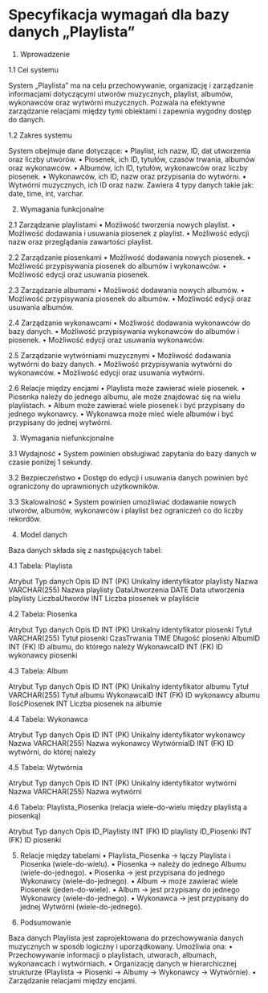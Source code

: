 # Specyfikacja wymagań dla bazy danych „Playlista” 
 
1. Wprowadzenie 
 
1.1 Cel systemu 
 
 System „Playlista” ma na celu przechowywanie, organizację i zarządzanie informacjami dotyczącymi utworów muzycznych, playlist, albumów, wykonawców oraz wytwórni muzycznych. Pozwala na efektywne zarządzanie relacjami między tymi obiektami i zapewnia wygodny dostęp do danych. 
 
1.2 Zakres systemu 
 
 System obejmuje dane dotyczące: 
 	•	Playlist, ich nazw, ID, dat utworzenia oraz liczby utworów. 
 	•	Piosenek, ich ID, tytułów, czasów trwania, albumów oraz wykonawców. 
 	•	Albumów, ich ID, tytułów, wykonawców oraz liczby piosenek. 
 	•	Wykonawców, ich ID, nazw oraz przypisania do wytwórni. 
 	•	Wytwórni muzycznych, ich ID oraz nazw. 
Zawiera 4 typy danych takie jak: date, time, int, varchar.
 
2. Wymagania funkcjonalne 
 
2.1 Zarządzanie playlistami 
 	•	Możliwość tworzenia nowych playlist. 
 	•	Możliwość dodawania i usuwania piosenek z playlist. 
 	•	Możliwość edycji nazw oraz przeglądania zawartości playlist. 
 
2.2 Zarządzanie piosenkami 
 	•	Możliwość dodawania nowych piosenek. 
 	•	Możliwość przypisywania piosenek do albumów i wykonawców. 
 	•	Możliwość edycji oraz usuwania piosenek. 
 
2.3 Zarządzanie albumami 
 	•	Możliwość dodawania nowych albumów. 
 	•	Możliwość przypisywania piosenek do albumów. 
 	•	Możliwość edycji oraz usuwania albumów. 
 
2.4 Zarządzanie wykonawcami 
 	•	Możliwość dodawania wykonawców do bazy danych. 
 	•	Możliwość przypisywania wykonawców do albumów i piosenek. 
 	•	Możliwość edycji oraz usuwania wykonawców. 
 
2.5 Zarządzanie wytwórniami muzycznymi 
 	•	Możliwość dodawania wytwórni do bazy danych. 
 	•	Możliwość przypisywania wytwórni do wykonawców. 
 	•	Możliwość edycji oraz usuwania wytwórni. 
 
2.6 Relacje między encjami 
 	•	Playlista może zawierać wiele piosenek. 
 	•	Piosenka należy do jednego albumu, ale może znajdować się na wielu 		playlistach. 
 	•	Album może zawierać wiele piosenek i być przypisany do jednego 			wykonawcy. 
 	•	Wykonawca może mieć wiele albumów i być przypisany do jednej 			wytwórni. 
 
 
3. Wymagania niefunkcjonalne 
 
3.1 Wydajność 
 	•	System powinien obsługiwać zapytania do bazy danych w czasie poniżej 1 		sekundy. 
 
3.2 Bezpieczeństwo 
 	•	Dostęp do edycji i usuwania danych powinien być ograniczony do 			uprawnionych użytkowników. 
 
3.3 Skalowalność 
 	•	System powinien umożliwiać dodawanie nowych utworów, albumów, 		wykonawców i playlist bez ograniczeń co do liczby rekordów. 
 
 
4. Model danych 
 
 Baza danych składa się z następujących tabel: 
 
4.1 Tabela: Playlista 
 
Atrybut	Typ danych	Opis 
 ID	INT (PK)	Unikalny identyfikator playlisty 
 Nazwa	VARCHAR(255)	Nazwa playlisty 
 DataUtworzenia	DATE	Data utworzenia playlisty 
 LiczbaUtworów	INT	Liczba piosenek w playliście 
 
4.2 Tabela: Piosenka 
 
Atrybut	Typ danych	Opis 
 ID	INT (PK)	Unikalny identyfikator piosenki 
 Tytuł	VARCHAR(255)	Tytuł piosenki 
 CzasTrwania	TIME	Długość piosenki 
 AlbumID	INT (FK)	ID albumu, do którego należy 
 WykonawcaID	INT (FK)	ID wykonawcy piosenki 
 
4.3 Tabela: Album 
 
Atrybut	Typ danych	Opis 
 ID	INT (PK)	Unikalny identyfikator albumu 
 Tytuł	VARCHAR(255)	Tytuł albumu 
 WykonawcaID	INT (FK)	ID wykonawcy albumu 
 IlośćPiosenek	INT	Liczba piosenek na albumie 
 
4.4 Tabela: Wykonawca 
 
Atrybut	Typ danych	Opis 
 ID	INT (PK)	Unikalny identyfikator wykonawcy 
 Nazwa	VARCHAR(255)	Nazwa wykonawcy 
 WytwórniaID	INT (FK)	ID wytwórni, do której należy 
 
4.5 Tabela: Wytwórnia 
 
Atrybut	Typ danych	Opis 
 ID	INT (PK)	Unikalny identyfikator wytwórni 
 Nazwa	VARCHAR(255)	Nazwa wytwórni 
 
4.6 Tabela: Playlista_Piosenka (relacja wiele-do-wielu między playlistą a piosenką) 
 
Atrybut	Typ danych	Opis 
 ID_Playlisty	INT (FK)	ID playlisty 
 ID_Piosenki	INT (FK)	ID piosenki 
 
 
5. Relacje między tabelami 
 	•	Playlista_Piosenka → łączy Playlista i Piosenka (wiele-do-wielu). 
 	•	Piosenka → należy do jednego Albumu (wiele-do-jednego). 
 	•	Piosenka → jest przypisana do jednego Wykonawcy (wiele-do-jednego). 
 	•	Album → może zawierać wiele Piosenek (jeden-do-wiele). 
 	•	Album → jest przypisany do jednego Wykonawcy (wiele-do-jednego). 
 	•	Wykonawca → jest przypisany do jednej Wytwórni (wiele-do-jednego). 
 
 

6. Podsumowanie 
 
 Baza danych Playlista jest zaprojektowana do przechowywania danych muzycznych w sposób logiczny i uporządkowany. Umożliwia ona: 
 	•	Przechowywanie informacji o playlistach, utworach, albumach, 			wykonawcach i wytwórniach. 
 	•	Organizację danych w hierarchicznej strukturze (Playlista → Piosenki → 		Albumy → Wykonawcy → Wytwórnie). 
 	•	Zarządzanie relacjami między encjami. 
